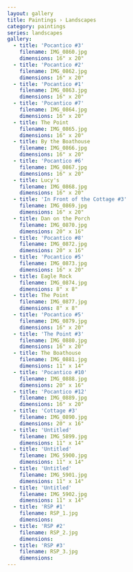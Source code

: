 ```yaml
---
layout: gallery
title: Paintings › Landscapes
category: paintings
series: landscapes
gallery:
  - title: 'Pocantico #3'
    filename: IMG_0860.jpg
    dimensions: 16" x 20"
  - title: 'Pocantico #2'
    filename: IMG_0862.jpg
    dimensions: 16" x 20"
  - title: 'Pocantico #1'
    filename: IMG_0863.jpg
    dimensions: 16" x 20"
  - title: 'Pocantico #7'
    filename: IMG_0864.jpg
    dimensions: 16" x 20"
  - title: The Point
    filename: IMG_0865.jpg
    dimensions: 16" x 20"
  - title: By the Boathouse
    filename: IMG_0866.jpg
    dimensions: 16" x 20"
  - title: 'Pocantico #6'
    filename: IMG_0867.jpg
    dimensions: 16" x 20"
  - title: Lucy's
    filename: IMG_0868.jpg
    dimensions: 16" x 20"
  - title: 'In Front of the Cottage #3'
    filename: IMG_0869.jpg
    dimensions: 16" x 20"
  - title: Dan on the Porch
    filename: IMG_0870.jpg
    dimensions: 20" x 16"
  - title: 'Pocantico #8'
    filename: IMG_0872.jpg
    dimensions: 20" x 16"
  - title: 'Pocantico #5'
    filename: IMG_0873.jpg
    dimensions: 16" x 20"
  - title: Eagle Rock
    filename: IMG_0874.jpg
    dimensions: 8" x 8"
  - title: The Point
    filename: IMG_0877.jpg
    dimensions: 8" x 8"
  - title: 'Pocantico #5'
    filename: IMG_0879.jpg
    dimensions: 16" x 20"
  - title: 'The Point #3'
    filename: IMG_0880.jpg
    dimensions: 16" x 20"
  - title: The Boathouse
    filename: IMG_0881.jpg
    dimensions: 11" x 14"
  - title: 'Pocantico #10'
    filename: IMG_0888.jpg
    dimensions: 20" x 16"
  - title: 'Pocantico #12'
    filename: IMG_0889.jpg
    dimensions: 16" x 20"
  - title: 'Cottage #3'
    filename: IMG_0890.jpg
    dimensions: 20" x 16"
  - title: 'Untitled'
    filename: IMG_5899.jpg
    dimensions: 11" x 14"
  - title: 'Untitled'
    filename: IMG_5900.jpg
    dimensions: 11" x 14"
  - title: 'Untitled'
    filename: IMG_5901.jpg
    dimensions: 11" x 14"
  - title: 'Untitled'
    filename: IMG_5902.jpg
    dimensions: 11" x 14"
  - title: 'RSP #1'
    filename: RSP_1.jpg
    dimensions:
  - title: 'RSP #2'
    filename: RSP_2.jpg
    dimensions:
  - title: 'RSP #3'
    filename: RSP_3.jpg
    dimensions:
---
```

